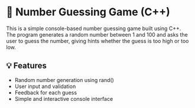 # 🎲 Number Guessing Game (C++)

This is a simple console-based number guessing game built using C++.  
The program generates a random number between 1 and 100 and asks the user to guess the number, giving hints whether the guess is too high or too low.

## 💡 Features
- Random number generation using rand()
- User input and validation
- Feedback for each guess
- Simple and interactive console interface
